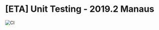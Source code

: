 # [ETA] Unit Testing - 2019.2 Manaus
![CI](https://github.com/cesar-school/eta-unit-testing-2019.2-Manaus/workflows/CI/badge.svg?branch=main&event=push)
